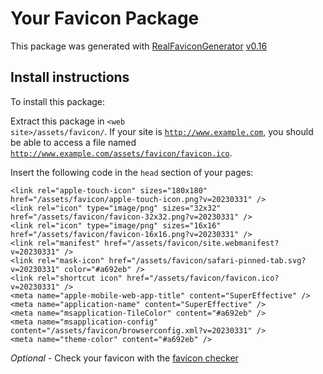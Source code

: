 # Your Favicon Package

This package was generated with [RealFaviconGenerator](https://realfavicongenerator.net/)
[v0.16](https://realfavicongenerator.net/change_log#v0.16)

## Install instructions

To install this package:

Extract this package in <code>&lt;web site&gt;/assets/favicon/</code>. If your site is
<code>http://www.example.com</code>, you should be able to access a file named
<code>http://www.example.com/assets/favicon/favicon.ico</code>.

Insert the following code in the `head` section of your pages:

    <link rel="apple-touch-icon" sizes="180x180" href="/assets/favicon/apple-touch-icon.png?v=20230331" />
    <link rel="icon" type="image/png" sizes="32x32" href="/assets/favicon/favicon-32x32.png?v=20230331" />
    <link rel="icon" type="image/png" sizes="16x16" href="/assets/favicon/favicon-16x16.png?v=20230331" />
    <link rel="manifest" href="/assets/favicon/site.webmanifest?v=20230331" />
    <link rel="mask-icon" href="/assets/favicon/safari-pinned-tab.svg?v=20230331" color="#a692eb" />
    <link rel="shortcut icon" href="/assets/favicon/favicon.ico?v=20230331" />
    <meta name="apple-mobile-web-app-title" content="SuperEffective" />
    <meta name="application-name" content="SuperEffective" />
    <meta name="msapplication-TileColor" content="#a692eb" />
    <meta name="msapplication-config" content="/assets/favicon/browserconfig.xml?v=20230331" />
    <meta name="theme-color" content="#a692eb" />

_Optional_ - Check your favicon with the [favicon checker](https://realfavicongenerator.net/favicon_checker)
